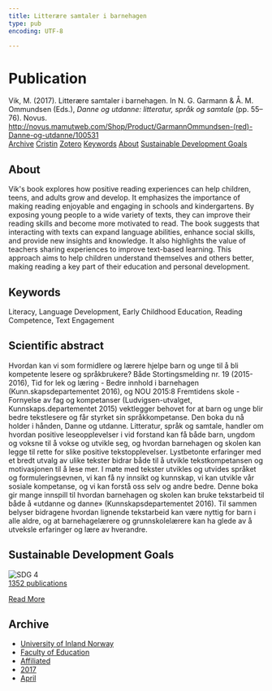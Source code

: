 ```yaml
---
title: Litterære samtaler i barnehagen
type: pub
encoding: UTF-8

---
```

<h1>Publication</h1>
<article id="csl-bib-container-RUCAYSX4" class="csl-bib-container">
  <div class="csl-bib-body"> <div class="csl-entry">Vik, M. (2017). Litterære samtaler i barnehagen. In N. G. Garmann &#38; Å. M. Ommundsen (Eds.), <i>Danne og utdanne: litteratur, språk og samtale</i> (pp. 55–76). Novus. <a href="http://novus.mamutweb.com/Shop/Product/GarmannOmmundsen-(red)-Danne-og-utdanne/100531">http://novus.mamutweb.com/Shop/Product/GarmannOmmundsen-(red)-Danne-og-utdanne/100531</a></div> </div>
  <div class="csl-bib-buttons">
    <a href="#taxonomy-article-RUCAYSX4" alt="archive" class="csl-bib-button">Archive</a>
    <a href="https://app.cristin.no/results/show.jsf?id=1465087" alt="Cristin" class="csl-bib-button">Cristin</a>
    <a href="http://zotero.org/groups/5881554/items/RUCAYSX4" alt="Zotero" class="csl-bib-button">Zotero</a>
    <a href="#keywords-article-RUCAYSX4" alt="keywords" class="csl-bib-button">Keywords</a>
    <a href="#about-article-RUCAYSX4" alt="about_pub" class="csl-bib-button">About</a>
    <a href="#sdg-article-RUCAYSX4" alt="sdg" class="csl-bib-button">Sustainable Development Goals</a>
  </div>
  <div id="csl-bib-meta-container-RUCAYSX4"></div>
</article>
<div id="csl-bib-meta-RUCAYSX4" class="csl-bib-meta">
  <article id="about-article-RUCAYSX4" class="about_pub-article">
    <h1>About</h1>
    Vik's book explores how positive reading experiences can help children, teens, and adults grow and develop. It emphasizes the importance of making reading enjoyable and engaging in schools and kindergartens. By exposing young people to a wide variety of texts, they can improve their reading skills and become more motivated to read. The book suggests that interacting with texts can expand language abilities, enhance social skills, and provide new insights and knowledge. It also highlights the value of teachers sharing experiences to improve text-based learning. This approach aims to help children understand themselves and others better, making reading a key part of their education and personal development.
  </article>
  <article id="keywords-article-RUCAYSX4" class="keywords-article">
    <h1>Keywords</h1>
    Literacy, Language Development, Early Childhood Education, Reading Competence, Text Engagement
  </article>
  <article id="abstract-article-RUCAYSX4" class="abstract-article">
    <h1>Scientific abstract</h1>
    Hvordan kan vi som formidlere og lærere hjelpe barn og unge til å bli kompetente lesere og språkbrukere? Både Stortingsmelding nr. 19 (2015-2016), Tid for lek og læring - Bedre innhold i barnehagen (Kunn.skapsdepartementet 2016), og NOU 2015:8 Fremtidens skole - Fornyelse av fag og kompetanser (Ludvigsen-utvalget, Kunnskaps.departementet 2015) vektlegger behovet for at barn og unge blir bedre tekstlesere og får styrket sin språkkompetanse. Den boka du nå holder i hånden, Danne og utdanne. Litteratur, språk og samtale, handler om hvordan positive leseopplevelser i vid forstand kan få både barn, ungdom og voksne til å vokse og utvikle seg, og hvordan barnehagen og skolen kan legge til rette for slike positive tekstopplevelser. Lystbetonte erfaringer med et bredt utvalg av ulike tekster bidrar både til å utvikle tekstkompetansen og motivasjonen til å lese mer. I møte med tekster utvikles og utvides språket og formuleringsevnen, vi kan få ny innsikt og kunnskap, vi kan utvikle vår sosiale kompetanse, og vi kan forstå oss selv og andre bedre. Denne boka gir mange innspill til hvordan barnehagen og skolen kan bruke tekstarbeid til både å «utdanne og danne» (Kunnskapsdepartementet 2016). Til sammen belyser bidragene hvordan lignende tekstarbeid kan være nyttig for barn i alle aldre, og at barnehagelærere og grunnskolelærere kan ha glede av å utveksle erfaringer og lære av hverandre.
  </article>
  <article id="sdg-article-RUCAYSX4" class="sdg-article">
    <h1>Sustainable Development Goals</h1>
    <div class="sdg-container"><div id="sdg4" class="sdg">
        <img src="{{< params subfolder >}}images/sdg/sdg04_en.png" class="image" alt="SDG 4">
        <div class="sdg-overlay">
          <a href="/en/archive/?key=?sdg=4#archive" class="sdg-publication-count"><span>1352</span> publications</a>
          <p><a href="https://sdgs.un.org/goals/goal4" class="sdg-read-more">Read More</a></p>
        </div>
      </div></div>
  </article>
  <article id="taxonomy-article-RUCAYSX4" class="taxonomy-article">
    <h1>Archive</h1>
    <ul>
      <li>
        <a href="/en/archive/?key=3DCRN523">University of Inland Norway</a>
      </li>
      <li>
        <a href="/en/archive/?key=WYNZA47F">Faculty of Education</a>
      </li>
      <li>
        <a href="/en/archive/?key=2ZAN5K7T">Affiliated</a>
      </li>
      <li>
        <a href="/en/archive/?key=6HCJH8II">2017</a>
      </li>
      <li>
        <a href="/en/archive/?key=8T4GW4L8">April</a>
      </li>
    </ul>
  </article>
</div>

